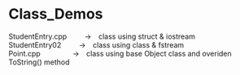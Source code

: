 # Class_Demos
StudentEntry.cpp&ensp;&ensp;&ensp;&ensp;&ensp;->&ensp;&ensp;class using struct & iostream<br />
StudentEntry02&ensp;&ensp;&ensp;&ensp;&ensp;->&ensp;&ensp;class using class & fstream<br />
Point.cpp&ensp;&ensp;&ensp;&ensp;&ensp;&ensp;&ensp;&ensp;&ensp;->&ensp;&ensp;class using base Object class and overiden ToString() method<br />
